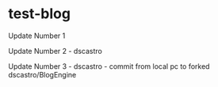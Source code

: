 # test-blog

Update Number 1

Update Number 2 - dscastro

Update Number 3 - dscastro - commit from local pc to forked dscastro/BlogEngine